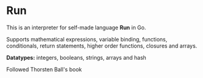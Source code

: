 # Run
This is an interpreter for self-made language **Run** in Go.

Supports mathematical expressions, variable binding, functions, conditionals, return statements, higher order functions, closures and arrays.

**Datatypes:** integers, booleans, strings, arrays and hash



Followed Thorsten Ball's book
